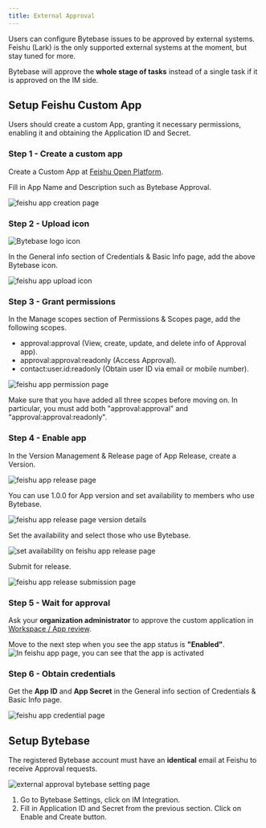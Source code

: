```yaml
---
title: External Approval
---
```


Users can configure Bytebase issues to be approved by external systems. Feishu (Lark) is the only supported external systems at the moment, but stay tuned for more.

<hint-block type="info">

Bytebase will approve the **whole stage of tasks** instead of a single task if it is approved on the IM side.

</hint-block>

## Setup Feishu Custom App

Users should create a custom App, granting it necessary permissions, enabling it and obtaining the Application ID and Secret.

### Step 1 - Create a custom app

Create a Custom App at [Feishu Open Platform](https://open.feishu.cn/app).

Fill in App Name and Description such as Bytebase Approval.

![feishu app creation page](/static/docs/external-approval-feishu-create.webp)

### Step 2 - Upload icon

![Bytebase logo icon](/static/docs/logo-icon.svg)

In the General info section of Credentials & Basic Info page, add the above Bytebase icon.

![feishu app upload icon](/static/docs/external-approval-feishu-icon.webp)

### Step 3 - Grant permissions

In the Manage scopes section of Permissions & Scopes page, add the following scopes.

- approval:approval (View, create, update, and delete info of Approval app).
- approval:approval:readonly (Access Approval).
- contact:user.id:readonly (Obtain user ID via email or mobile number).

![feishu app permission page](/static/docs/external-approval-feishu-permission.webp)

<hint-block type="warn">

Make sure that you have added all three scopes before moving on. In particular, you must add both "approval:approval" and "approval:approval:readonly".

</hint-block>

### Step 4 - Enable app

In the Version Management & Release page of App Release, create a Version.

![feishu app release page](/static/docs/external-approval-feishu-enable-1.webp)

You can use 1.0.0 for App version and set availability to members who use Bytebase.

![feishu app release page version details](/static/docs/external-approval-feishu-enable-2.webp)

Set the availability and select those who use Bytebase.

![set availability on feishu app release page ](/static/docs/external-approval-feishu-availability.webp)

Submit for release.

![feishu app release submission page](/static/docs/external-approval-feishu-enable-3.webp)

### Step 5 - Wait for approval

Ask your **organization administrator** to approve the custom application in [Workspace / App review](https://feishu.cn/admin/appCenter/audit).

Move to the next step when you see the app status is **"Enabled"**.
![In feishu app page, you can see that the app is activated](/static/docs/external-approval-feishu-enable-4.webp)

### Step 6 - Obtain credentials

Get the **App ID** and **App Secret** in the General info section of Credentials & Basic Info page.

![feishu app credential page](/static/docs/external-approval-feishu-credential.webp)

## Setup Bytebase

<hint-block type="warning">

The registered Bytebase account must have an **identical** email at Feishu to receive Approval requests.

</hint-block>

![external approval bytebase setting page](/static/docs/external-approval-bytebase-setting.webp)

1. Go to Bytebase Settings, click on IM Integration.
1. Fill in Application ID and Secret from the previous section. Click on Enable and Create button.
